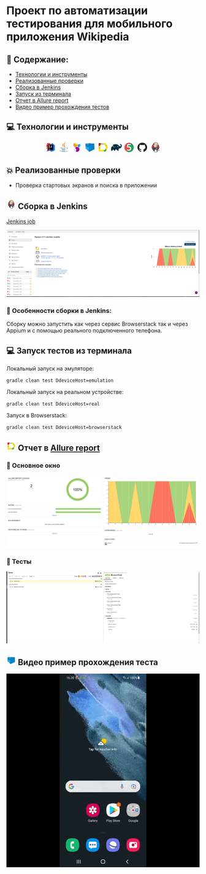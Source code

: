 # Проект по автоматизации тестирования для мобильного приложения Wikipedia

## 📃 Содержание:

- [Технологии и инструменты](#computer-технологии-и-инструменты)
- [Реализованные проверки](#boom-Реализованные-проверки)
- [Сборка в Jenkins](#-сборка-в-jenkins)
- [Запуск из терминала](#computer-Запуск-тестов-из-терминала)
- [Отчет в Allure report](#-отчет-в-allure-report)
- [Видео пример прохождения тестов](#-видео-пример-прохождения-теста)

## :computer: Технологии и инструменты
<p align="center">
<img width="6%" title="IntelliJ IDEA" src="image/logo/Intelij_IDEA.svg">
<img width="6%" title="Java" src="image/logo/Java.svg">
<img width="6%" title="Selenide" src="image/logo/Selenide.svg">
<img width="6%" title="Selenoid" src="image/logo/Selenoid.svg">
<img width="6%" title="Allure Report" src="image/logo/Allure_Report.svg">
<img width="6%" title="Gradle" src="image/logo/Gradle.svg">
<img width="6%" title="JUnit5" src="image/logo/JUnit5.svg">
<img width="6%" title="GitHub" src="image/logo/GitHub.svg">
<img width="6%" title="Jenkins" src="image/logo/Jenkins.svg">
</p>

## :boom: Реализованные проверки

- Проверка стартовых экранов и поиска в приложении

## <img src="image/logo/Jenkins.svg" width="25" height="25"  alt="Jenkins"/></a> Сборка в Jenkins
<a target="_blank" href="https://jenkins.autotests.cloud/job/C11-eisritter-unit13-homework/">Jenkins job</a>
<p align="center">
<a href="https://jenkins.autotests.cloud/job/C11-eisritter-unit13-homework/"><img src="image/screenshots/jenkins-dashboard.png" alt="Jenkins"/></a>
</p>

### :maple_leaf: Особенности сборки в Jenkins:

Сборку можно запустить как через сервис Browserstack так и через Appium и с помощью реального подключенного телефона.

## :computer: Запуск тестов из терминала

Локальный запуск на эмуляторе:
```
gradle clean test DdeviceHost=emulation 
```
Локальный запуск на реальном устройстве:
```
gradle clean test DdeviceHost=real 
```
Запуск в Browserstack:
```
gradle clean test DdeviceHost=browserstack
```
## <img src="image/logo/Allure_Report.svg" width="25" height="25"  alt="Allure"/></a> Отчет в <a target="_blank" href="https://jenkins.autotests.cloud/job/C11-eisritter-unit13-homework/allure">Allure report</a>

### :lady_beetle: Основное окно

<p align="center">
<img title="Allure Overview Dashboard" src="image/screenshots/allure-main-page.png">
</p>

### :cherries: Тесты

<p align="center">
<img title="Allure Tests" src="image/screenshots/allure-test-page.png">
</p>

## <img src="image/logo/Selenoid.svg" width="25" height="25"  alt="Allure"/></a> Видео пример прохождения теста

<p align="center">
<img title="Selenoid Video" src="image/gif/testvideo.gif" alt="video"> 
</p>

